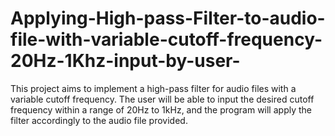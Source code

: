 # Applying-High-pass-Filter-to-audio-file-with-variable-cutoff-frequency-20Hz-1Khz-input-by-user-
This project aims to implement a high-pass filter for audio files with a variable cutoff frequency. The user will be able to input the desired cutoff frequency within a range of 20Hz to 1kHz, and the program will apply the filter accordingly to the audio file provided.
